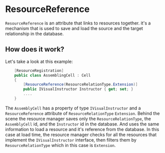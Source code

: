 # ResourceReference

`ResourceReference` is an attribute that links to resources together. 
it's a mechanism that is used to save and load the source and the target relationship in the database.

## How does it work?
Let's take a look at this example:
```cs
    [ResourceRegistration] 
    public class AssemblingCell : Cell
    {
        [ResourceReference(ResourceRelationType.Extension)]
        public IVisualInstructor Instructor { get; set; }
        ....
    }
```

The `AssemblyCell` has a property of type `IVisualInstructor` and a `ResourceReference` attribute 
of  `ResourceRelationType` `Extension`. 
Behind the scene the resource manager saves only the `ResourceRelationType`, 
the `AssemblyCell` id, and the `Instructor` id in the database. 
And uses the same information to load a resource and it's reference from the database.
In this case at load time, the resource manager checks for all the resources 
that implement the `IVisualInstructor` interface, then filters them by `ResourceRelationType` 
which in this case is `Extension`.
